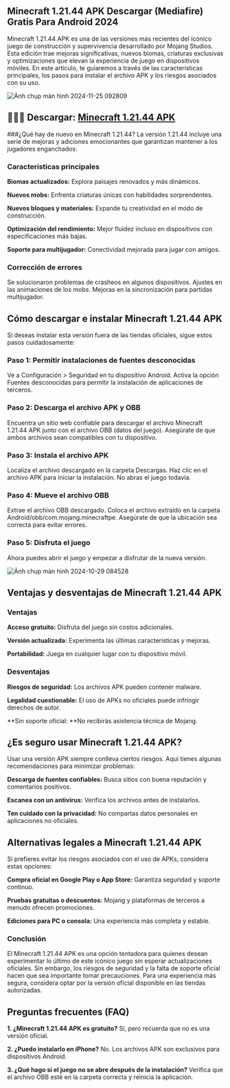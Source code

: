 ## Minecraft 1.21.44 APK Descargar (Mediafire) Gratis Para Android 2024
Minecraft 1.21.44 APK es una de las versiones más recientes del icónico juego de construcción y supervivencia desarrollado por Mojang Studios. Esta edición trae mejoras significativas, nuevos biomas, criaturas exclusivas y optimizaciones que elevan la experiencia de juego en dispositivos móviles. En este artículo, te guiaremos a través de las características principales, los pasos para instalar el archivo APK y los riesgos asociados con su uso.

![Ảnh chụp màn hình 2024-11-25 092809](https://github.com/user-attachments/assets/2f9817f7-6e14-4ccd-b316-1812c3a6e011)


## 🌈🙋‍♀️ Descargar: [Minecraft 1.21.44 APK](https://minecraft-apk.modilimitado.io)

###¿Qué hay de nuevo en Minecraft 1.21.44?
La versión 1.21.44 incluye una serie de mejoras y adiciones emocionantes que garantizan mantener a los jugadores enganchados:

### Características principales

**Biomas actualizados:** Explora paisajes renovados y más dinámicos.

**Nuevos mobs:** Enfrenta criaturas únicas con habilidades sorprendentes.

**Nuevos bloques y materiales:** Expande tu creatividad en el modo de construcción.

**Optimización del rendimiento:** Mejor fluidez incluso en dispositivos con especificaciones más bajas.

**Soporte para multijugador:** Conectividad mejorada para jugar con amigos.

### Corrección de errores
Se solucionaron problemas de crasheos en algunos dispositivos.
Ajustes en las animaciones de los mobs.
Mejoras en la sincronización para partidas multijugador.

## Cómo descargar e instalar Minecraft 1.21.44 APK
Si deseas instalar esta versión fuera de las tiendas oficiales, sigue estos pasos cuidadosamente:

### Paso 1: Permitir instalaciones de fuentes desconocidas
Ve a Configuración > Seguridad en tu dispositivo Android.
Activa la opción Fuentes desconocidas para permitir la instalación de aplicaciones de terceros.

### Paso 2: Descarga el archivo APK y OBB
Encuentra un sitio web confiable para descargar el archivo Minecraft 1.21.44 APK junto con el archivo OBB (datos del juego).
Asegúrate de que ambos archivos sean compatibles con tu dispositivo.

### Paso 3: Instala el archivo APK
Localiza el archivo descargado en la carpeta Descargas.
Haz clic en el archivo APK para iniciar la instalación.
No abras el juego todavía.

### Paso 4: Mueve el archivo OBB
Extrae el archivo OBB descargado.
Coloca el archivo extraído en la carpeta Android/obb/com.mojang.minecraftpe.
Asegúrate de que la ubicación sea correcta para evitar errores.

### Paso 5: Disfruta el juego
Ahora puedes abrir el juego y empezar a disfrutar de la nueva versión.

![Ảnh chụp màn hình 2024-10-29 084528](https://github.com/user-attachments/assets/9984ea66-1b42-48ac-965c-9ac57f6523cc)


## Ventajas y desventajas de Minecraft 1.21.44 APK

### Ventajas

**Acceso gratuito:** Disfruta del juego sin costos adicionales.

**Versión actualizada:** Experimenta las últimas características y mejoras.

**Portabilidad:** Juega en cualquier lugar con tu dispositivo móvil.

### Desventajas

**Riesgos de seguridad:** Los archivos APK pueden contener malware.

**Legalidad cuestionable:** El uso de APKs no oficiales puede infringir derechos de autor.

**Sin soporte oficial: **No recibirás asistencia técnica de Mojang.

## ¿Es seguro usar Minecraft 1.21.44 APK?
Usar una versión APK siempre conlleva ciertos riesgos. Aquí tienes algunas recomendaciones para minimizar problemas:

**Descarga de fuentes confiables:** Busca sitios con buena reputación y comentarios positivos.

**Escanea con un antivirus:** Verifica los archivos antes de instalarlos.

**Ten cuidado con la privacidad:** No compartas datos personales en aplicaciones no oficiales.

## Alternativas legales a Minecraft 1.21.44 APK
Si prefieres evitar los riesgos asociados con el uso de APKs, considera estas opciones:

**Compra oficial en Google Play o App Store:** Garantiza seguridad y soporte continuo.

**Pruebas gratuitas o descuentos:** Mojang y plataformas de terceros a menudo ofrecen promociones.

**Ediciones para PC o consola:** Una experiencia más completa y estable.

### Conclusión
El Minecraft 1.21.44 APK es una opción tentadora para quienes desean experimentar lo último de este icónico juego sin esperar actualizaciones oficiales. Sin embargo, los riesgos de seguridad y la falta de soporte oficial hacen que sea importante tomar precauciones. Para una experiencia más segura, considera optar por la versión oficial disponible en las tiendas autorizadas.

## Preguntas frecuentes (FAQ)

**1. ¿Minecraft 1.21.44 APK es gratuito?**
Sí, pero recuerda que no es una versión oficial.

**2. ¿Puedo instalarlo en iPhone?**
No. Los archivos APK son exclusivos para dispositivos Android.

**3. ¿Qué hago si el juego no se abre después de la instalación?**
Verifica que el archivo OBB esté en la carpeta correcta y reinicia la aplicación.
